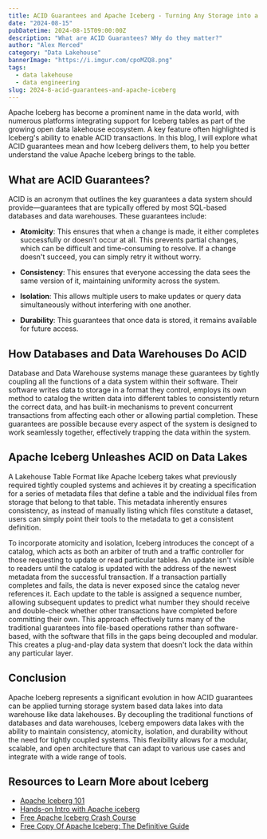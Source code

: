 ```yaml
---
title: ACID Guarantees and Apache Iceberg - Turning Any Storage into a Data Warehouse
date: "2024-08-15"
pubDatetime: 2024-08-15T09:00:00Z
description: "What are ACID Guarantees? WHy do they matter?"
author: "Alex Merced"
category: "Data Lakehouse"
bannerImage: "https://i.imgur.com/cpoMZQ8.png"
tags:
  - data lakehouse
  - data engineering
slug: 2024-8-acid-guarantees-and-apache-iceberg
---
```


Apache Iceberg has become a prominent name in the data world, with numerous platforms integrating support for Iceberg tables as part of the growing open data lakehouse ecosystem. A key feature often highlighted is Iceberg's ability to enable ACID transactions. In this blog, I will explore what ACID guarantees mean and how Iceberg delivers them, to help you better understand the value Apache Iceberg brings to the table.

## What are ACID Guarantees?

ACID is an acronym that outlines the key guarantees a data system should provide—guarantees that are typically offered by most SQL-based databases and data warehouses. These guarantees include:

- **Atomicity**: This ensures that when a change is made, it either completes successfully or doesn't occur at all. This prevents partial changes, which can be difficult and time-consuming to resolve. If a change doesn't succeed, you can simply retry it without worry.
  
- **Consistency**: This ensures that everyone accessing the data sees the same version of it, maintaining uniformity across the system.
  
- **Isolation**: This allows multiple users to make updates or query data simultaneously without interfering with one another.
  
- **Durability**: This guarantees that once data is stored, it remains available for future access.

## How Databases and Data Warehouses Do ACID

Database and Data Warehouse systems manage these guarantees by tightly coupling all the functions of a data system within their software. Their software writes data to storage in a format they control, employs its own method to catalog the written data into different tables to consistently return the correct data, and has built-in mechanisms to prevent concurrent transactions from affecting each other or allowing partial completion. These guarantees are possible because every aspect of the system is designed to work seamlessly together, effectively trapping the data within the system.

## Apache Iceberg Unleashes ACID on Data Lakes

A Lakehouse Table Format like Apache Iceberg takes what previously required tightly coupled systems and achieves it by creating a specification for a series of metadata files that define a table and the individual files from storage that belong to that table. This metadata inherently ensures consistency, as instead of manually listing which files constitute a dataset, users can simply point their tools to the metadata to get a consistent definition.

To incorporate atomicity and isolation, Iceberg introduces the concept of a catalog, which acts as both an arbiter of truth and a traffic controller for those requesting to update or read particular tables. An update isn't visible to readers until the catalog is updated with the address of the newest metadata from the successful transaction. If a transaction partially completes and fails, the data is never exposed since the catalog never references it. Each update to the table is assigned a sequence number, allowing subsequent updates to predict what number they should receive and double-check whether other transactions have completed before committing their own. This approach effectively turns many of the traditional guarantees into file-based operations rather than software-based, with the software that fills in the gaps being decoupled and modular. This creates a plug-and-play data system that doesn't lock the data within any particular layer.


## Conclusion

Apache Iceberg represents a significant evolution in how ACID guarantees can be applied turning storage system based data lakes into data warehouse like data lakehouses. By decoupling the traditional functions of databases and data warehouses, Iceberg empowers data lakes with the ability to maintain consistency, atomicity, isolation, and durability without the need for tightly coupled systems. This flexibility allows for a modular, scalable, and open architecture that can adapt to various use cases and integrate with a wide range of tools.

## Resources to Learn More about Iceberg

- [Apache Iceberg 101](https://www.dremio.com/lakehouse-deep-dives/apache-iceberg-101/?utm_source=alexmerced&utm_medium=external_blog&utm_campaign=iceberg-acid)
- [Hands-on Intro with Apache iceberg](https://www.dremio.com/blog/intro-to-dremio-nessie-and-apache-iceberg-on-your-laptop/?utm_source=alexmerced&utm_medium=external_blog&utm_campaign=iceberg-acid)
- [Free Apache Iceberg Crash Course](https://hello.dremio.com/webcast-an-apache-iceberg-lakehouse-crash-course-reg.html?utm_source=alexmerced&utm_medium=external_blog&utm_campaign=iceberg-acid)
- [Free Copy Of Apache Iceberg: The Definitive Guide](https://hello.dremio.com/wp-apache-iceberg-the-definitive-guide-reg.html?utm_source=alexmerced&utm_medium=external_blog&utm_campaign=iceberg-acid)
